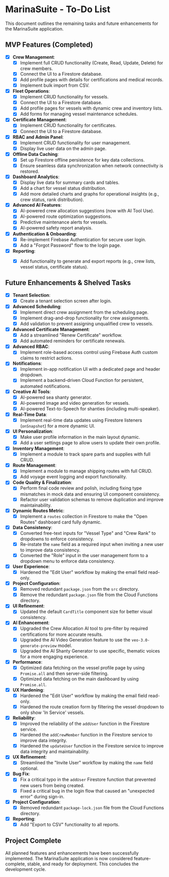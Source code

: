 
# MarinaSuite - To-Do List

This document outlines the remaining tasks and future enhancements for the MarinaSuite application.

## MVP Features (Completed)

-   [x] **Crew Management**:
    -   [x] Implement full CRUD functionality (Create, Read, Update, Delete) for crew members.
    -   [x] Connect the UI to a Firestore database.
    -   [x] Add profile pages with details for certifications and medical records.
    -   [x] Implement bulk import from CSV.
-   [x] **Fleet Operations**:
    -   [x] Implement CRUD functionality for vessels.
    -   [x] Connect the UI to a Firestore database.
    -   [x] Add profile pages for vessels with dynamic crew and inventory lists.
    -   [x] Add forms for managing vessel maintenance schedules.
-   [x] **Certificate Management**:
    -   [x] Implement CRUD functionality for certificates.
    -   [x] Connect the UI to a Firestore database.
-   [x] **RBAC and Admin Panel**:
    -   [x] Implement CRUD functionality for user management.
    -   [x] Display live user data on the admin page.
-   [x] **Offline Data Caching**:
    -   [x] Set up Firestore offline persistence for key data collections.
    -   [x] Ensure seamless data synchronization when network connectivity is restored.
-   [x] **Dashboard Analytics**:
    -   [x] Display live data for summary cards and tables.
    -   [x] Add a chart for vessel status distribution.
    -   [x] Add more detailed charts and graphs for operational insights (e.g., crew status, rank distribution).
-   [x] **Advanced AI Features**:
    -   [x] AI-powered crew allocation suggestions (now with AI Tool Use).
    -   [x] AI-powered route optimization suggestions.
    -   [x] Predictive maintenance alerts for vessels.
    -   [x] AI-powered safety report analysis.
-   [x] **Authentication & Onboarding**:
    -   [x] Re-implement Firebase Authentication for secure user login.
    -   [x] Add a "Forgot Password" flow to the login page.
-   [x] **Reporting**:
    -   [x] Add functionality to generate and export reports (e.g., crew lists, vessel status, certificate status).


## Future Enhancements & Shelved Tasks

-   [x] **Tenant Selection**:
    -   [x] Create a tenant selection screen after login.
-   [x] **Advanced Scheduling**:
    -   [x] Implement direct crew assignment from the scheduling page.
    -   [x] Implement drag-and-drop functionality for crew assignments.
    -   [x] Add validation to prevent assigning unqualified crew to vessels.
-   [x] **Advanced Certificate Management**:
    -   [x] Add a streamlined "Renew Certificate" workflow.
    -   [x] Add automated reminders for certificate renewals.
-   [x] **Advanced RBAC**:
    -   [x] Implement role-based access control using Firebase Auth custom claims to restrict actions.
-   [x] **Notifications**:
    -   [x] Implement in-app notification UI with a dedicated page and header dropdown.
    -   [x] Implement a backend-driven Cloud Function for persistent, automated notifications.
-   [x] **Creative AI Tools**:
    -   [x] AI-powered sea shanty generator.
    -   [x] AI-powered image and video generation for vessels.
    -   [x] AI-powered Text-to-Speech for shanties (including multi-speaker).
-   [x] **Real-Time Data**:
    -   [x] Implement real-time data updates using Firestore listeners (`onSnapshot`) for a more dynamic UI.
-   [x] **UI Personalization**:
    -   [x] Make user profile information in the main layout dynamic.
    -   [x] Add a user settings page to allow users to update their own profile.
-   [x] **Inventory Management**:
    -   [x] Implement a module to track spare parts and supplies with full CRUD.
-   [x] **Route Management**:
    -   [x] Implement a module to manage shipping routes with full CRUD.
    -   [x] Add voyage event logging and export functionality.
-   [x] **Code Quality & Finalization**:
    -   [x] Perform final code review and polish, including fixing type mismatches in mock data and ensuring UI component consistency.
    -   [x] Refactor user validation schemas to remove duplication and improve maintainability.
-   [x] **Dynamic Routes Metric**:
    -   [x] Implement a `routes` collection in Firestore to make the "Open Routes" dashboard card fully dynamic.
-   [x] **Data Consistency**:
    -   [x] Converted free-text inputs for "Vessel Type" and "Crew Rank" to dropdowns to enforce consistency.
    -   [x] Re-instate the `name` field as a required input when inviting a new user to improve data consistency.
    -   [x] Converted the "Role" input in the user management form to a dropdown menu to enforce data consistency.
-   [x] **User Experience**:
    -   [x] Hardened the "Edit User" workflow by making the email field read-only.
-   [x] **Project Configuration**:
    -   [x] Removed redundant `package.json` from the `src` directory.
    -   [x] Remove the redundant `package.json` file from the Cloud Functions directory.
-   [x] **UI Refinement**:
    -   [x] Updated the default `CardTitle` component size for better visual consistency.
-   [x] **AI Enhancement**:
    -   [x] Upgraded the Crew Allocation AI tool to pre-filter by required certifications for more accurate results.
    -   [x] Upgraded the AI Video Generation feature to use the `veo-3.0-generate-preview` model.
    -   [x] Upgraded the AI Shanty Generator to use specific, thematic voices for a more engaging experience.
-   [x] **Performance**: 
    -   [x] Optimized data fetching on the vessel profile page by using `Promise.all` and then server-side filtering.
    -   [x] Optimized data fetching on the main dashboard by using `Promise.all`.
-   [x] **UX Hardening**:
    -   [x] Hardened the "Edit User" workflow by making the email field read-only.
    -   [x] Hardened the route creation form by filtering the vessel dropdown to only show 'In Service' vessels.
-   [x] **Reliability**:
    -   [x] Improved the reliability of the `addUser` function in the Firestore service.
    -   [x] Hardened the `addCrewMember` function in the Firestore service to improve data integrity.
    -   [x] Hardened the `updateUser` function in the Firestore service to improve data integrity and maintainability.
-   [x] **UX Refinement**:
    -   [x] Streamlined the "Invite User" workflow by making the `name` field optional.
-   [x] **Bug Fix**:
    -   [x] Fix a critical typo in the `addUser` Firestore function that prevented new users from being created.
    -   [x] Fixed a critical bug in the login flow that caused an "unexpected error" during sign-in.
-   [x] **Project Configuration**:
    -   [x] Removed redundant `package-lock.json` file from the Cloud Functions directory.
-   [x] **Reporting**:
    -   [x] Add "Export to CSV" functionality to all reports.

## Project Complete

All planned features and enhancements have been successfully implemented. The MarinaSuite application is now considered feature-complete, stable, and ready for deployment. This concludes the development cycle.
